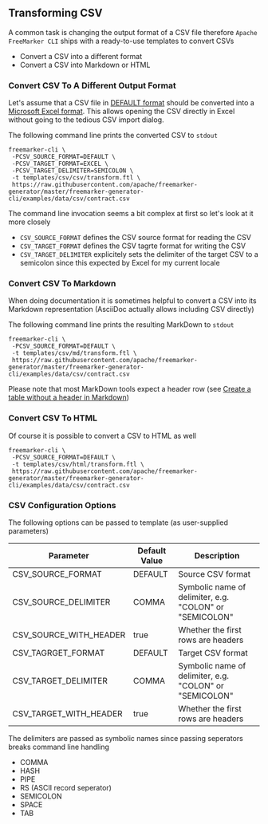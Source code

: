 ## Transforming CSV

A common task is changing the output format of a CSV file therefore `Apache FreeMarker CLI` ships with a ready-to-use
templates to convert CSVs

* Convert a CSV into a different format
* Convert a CSV into Markdown or HTML

### Convert CSV To A Different Output Format

Let's assume that a CSV file in [DEFAULT format](https://commons.apache.org/proper/commons-csv/apidocs/org/apache/commons/csv/CSVFormat.html#DEFAULT) 
should be converted into a [Microsoft Excel format](https://commons.apache.org/proper/commons-csv/apidocs/org/apache/commons/csv/CSVFormat.html#EXCEL).
This allows opening the CSV directly in Excel without going to the tedious CSV import dialog.

The following command line prints the converted CSV to `stdout`

```
freemarker-cli \
 -PCSV_SOURCE_FORMAT=DEFAULT \
 -PCSV_TARGET_FORMAT=EXCEL \
 -PCSV_TARGET_DELIMITER=SEMICOLON \
 -t templates/csv/csv/transform.ftl \
 https://raw.githubusercontent.com/apache/freemarker-generator/master/freemarker-generator-cli/examples/data/csv/contract.csv 
```  

The command line invocation seems a bit complex at first so let's look at it more closely

* `CSV_SOURCE_FORMAT` defines the CSV source format for reading the CSV
* `CSV_TARGET_FORMAT` defines the CSV tagrte format for writing the CSV
* `CSV_TARGET_DELIMITER` explicitely sets the delimiter of the target CSV to a semicolon since this expected by Excel for my current locale

### Convert CSV To Markdown

When doing documentation it is sometimes helpful to convert a CSV into its Markdown representation (AsciiDoc 
actually allows including CSV directly)

The following command line prints the resulting MarkDown to `stdout`

```
freemarker-cli \
 -PCSV_SOURCE_FORMAT=DEFAULT \
 -t templates/csv/md/transform.ftl \
 https://raw.githubusercontent.com/apache/freemarker-generator/master/freemarker-generator-cli/examples/data/csv/contract.csv 
```  

Please note that most MarkDown tools expect a header row (see [Create a table without a header in Markdown](https://stackoverflow.com/questions/17536216/create-a-table-without-a-header-in-markdown))

### Convert CSV To HTML

Of course it is possible to convert a CSV to HTML as well

```
freemarker-cli \
 -PCSV_SOURCE_FORMAT=DEFAULT \
 -t templates/csv/html/transform.ftl \
 https://raw.githubusercontent.com/apache/freemarker-generator/master/freemarker-generator-cli/examples/data/csv/contract.csv 
```  

### CSV Configuration Options

The following options can be passed to template (as user-supplied parameters)

| Parameter                 | Default Value     | Description                                               |
|---------------------------|-------------------|-----------------------------------------------------------|
| CSV_SOURCE_FORMAT         | DEFAULT           | Source CSV format                                         |
| CSV_SOURCE_DELIMITER      | COMMA             | Symbolic name of delimiter, e.g. "COLON" or "SEMICOLON"   |
| CSV_SOURCE_WITH_HEADER    | true              | Whether the first rows are headers                        |
| CSV_TAGRGET_FORMAT        | DEFAULT           | Target CSV format                                         |
| CSV_TARGET_DELIMITER      | COMMA             | Symbolic name of delimiter, e.g. "COLON" or "SEMICOLON"   |
| CSV_TARGET_WITH_HEADER    | true              | Whether the first rows are headers                        |
                                                            
The delimiters are passed as symbolic names since passing seperators breaks command line handling

* COMMA
* HASH
* PIPE
* RS (ASCII record seperator)
* SEMICOLON
* SPACE
* TAB

